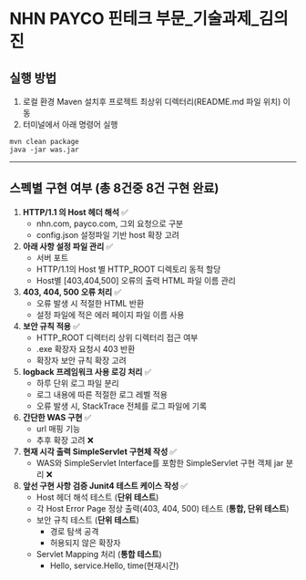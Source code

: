 # NHN PAYCO 핀테크 부문_기술과제_김의진

##  실행 방법

1. 로컬 환경 Maven 설치후 프로젝트 최상위 디렉터리(README.md 파일 위치) 이동  
2. 터미널에서 아래 명령어 실행
```
mvn clean package
java -jar was.jar
```

---
## 스펙별 구현 여부 (총 8건중 8건 구현 완료)
1. **HTTP/1.1 의 Host 헤더 해석** ✅
   - nhn.com, payco.com, 그외 요청으로 구분
   - config.json 설정파일 기반 host 확장 고려
2. **아래 사항 설정 파일 관리**  ✅
    - 서버 포트
    - HTTP/1.1의 Host 별 HTTP_ROOT 디렉토리 동적 할당
    - Host별 [403,404,500] 오류의 출력 HTML 파일 이름 관리
3. **403, 404, 500 오류 처리**  ✅
    - 오류 발생 시 적절한 HTML 반환
    - 설정 파일에 적은 에러 페이지 파일 이름 사용
4. **보안 규칙 적용**  ✅
    - HTTP_ROOT 디렉터리 상위 디렉터리 접근 여부
    - .exe 확장자 요청시 403 반환
    - 확장자 보안 규칙 확장 고려
5. **logback 프레임워크 사용 로깅 처리** ✅
    - 하루 단위 로그 파일 분리
    - 로그 내용에 따른 적절한 로그 레벨 적용
    - 오류 발생 시, StackTrace 전체를 로그 파일에 기록
6. **간단한 WAS 구현** ✅
   - url 매핑 기능
   - 추후 확장 고려 ❌
7. **현재 시각 출력 SimpleServlet 구현체 작성** ✅
   - WAS와 SimpleServlet Interface를 포함한 SimpleServlet 구현 객체 jar 분리 ❌ 
8. **앞선 구현 사항 검증 Junit4 테스트 케이스 작성** ✅
   - Host 헤더 해석 테스트 (**단위 테스트**)
   - 각 Host Error Page 정상 출력(403, 404, 500) 테스트 (**통합, 단위 테스트**)
   - 보안 규칙 테스트 (**단위 테스트**)
     - 경로 탐색 공격
     - 허용되지 않은 확장자
   - Servlet Mapping 처리 (**통합 테스트**)
     - Hello, service.Hello, time(현재시간)

